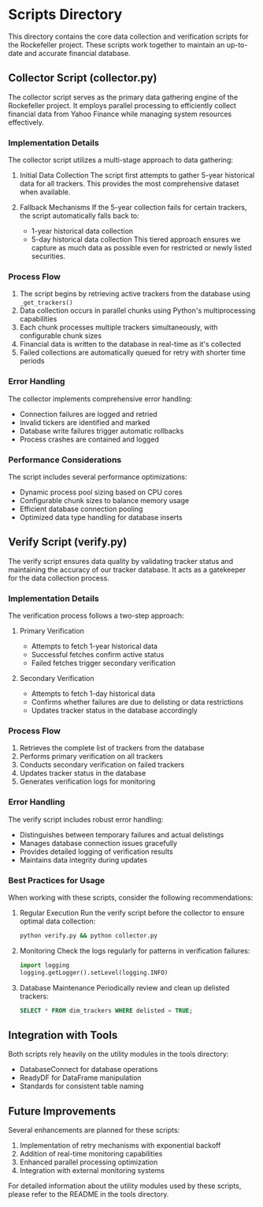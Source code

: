 # Scripts Directory

This directory contains the core data collection and verification scripts for the Rockefeller project. These scripts work together to maintain an up-to-date and accurate financial database.

## Collector Script (collector.py)

The collector script serves as the primary data gathering engine of the Rockefeller project. It employs parallel processing to efficiently collect financial data from Yahoo Finance while managing system resources effectively.

### Implementation Details

The collector script utilizes a multi-stage approach to data gathering:

1. Initial Data Collection
   The script first attempts to gather 5-year historical data for all trackers. This provides the most comprehensive dataset when available.

2. Fallback Mechanisms
   If the 5-year collection fails for certain trackers, the script automatically falls back to:
   - 1-year historical data collection
   - 5-day historical data collection
   This tiered approach ensures we capture as much data as possible even for restricted or newly listed securities.

### Process Flow

1. The script begins by retrieving active trackers from the database using `_get_trackers()`
2. Data collection occurs in parallel chunks using Python's multiprocessing capabilities
3. Each chunk processes multiple trackers simultaneously, with configurable chunk sizes
4. Financial data is written to the database in real-time as it's collected
5. Failed collections are automatically queued for retry with shorter time periods

### Error Handling

The collector implements comprehensive error handling:
- Connection failures are logged and retried
- Invalid tickers are identified and marked
- Database write failures trigger automatic rollbacks
- Process crashes are contained and logged

### Performance Considerations

The script includes several performance optimizations:
- Dynamic process pool sizing based on CPU cores
- Configurable chunk sizes to balance memory usage
- Efficient database connection pooling
- Optimized data type handling for database inserts

## Verify Script (verify.py)

The verify script ensures data quality by validating tracker status and maintaining the accuracy of our tracker database. It acts as a gatekeeper for the data collection process.

### Implementation Details

The verification process follows a two-step approach:

1. Primary Verification
   - Attempts to fetch 1-year historical data
   - Successful fetches confirm active status
   - Failed fetches trigger secondary verification

2. Secondary Verification
   - Attempts to fetch 1-day historical data
   - Confirms whether failures are due to delisting or data restrictions
   - Updates tracker status in the database accordingly

### Process Flow

1. Retrieves the complete list of trackers from the database
2. Performs primary verification on all trackers
3. Conducts secondary verification on failed trackers
4. Updates tracker status in the database
5. Generates verification logs for monitoring

### Error Handling

The verify script includes robust error handling:
- Distinguishes between temporary failures and actual delistings
- Manages database connection issues gracefully
- Provides detailed logging of verification results
- Maintains data integrity during updates

### Best Practices for Usage

When working with these scripts, consider the following recommendations:

1. Regular Execution
   Run the verify script before the collector to ensure optimal data collection:
   ```bash
   python verify.py && python collector.py
   ```

2. Monitoring
   Check the logs regularly for patterns in verification failures:
   ```python
   import logging
   logging.getLogger().setLevel(logging.INFO)
   ```

3. Database Maintenance
   Periodically review and clean up delisted trackers:
   ```sql
   SELECT * FROM dim_trackers WHERE delisted = TRUE;
   ```

## Integration with Tools

Both scripts rely heavily on the utility modules in the tools directory:
- DatabaseConnect for database operations
- ReadyDF for DataFrame manipulation
- Standards for consistent table naming

## Future Improvements

Several enhancements are planned for these scripts:
1. Implementation of retry mechanisms with exponential backoff
2. Addition of real-time monitoring capabilities
3. Enhanced parallel processing optimization
4. Integration with external monitoring systems

For detailed information about the utility modules used by these scripts, please refer to the README in the tools directory.